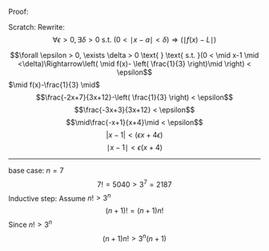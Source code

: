 Proof:



Scratch:
Rewrite:
$$\forall \epsilon > 0, \exists \delta > 0 \text{ } \text{ s.t. }(0 < \mid x-a \mid <\delta)\Rightarrow(\mid f(x)-L \mid )$$



$$\forall \epsilon > 0, \exists \delta > 0 \text{ } \text{ s.t. }(0 < \mid x-1 \mid <\delta)\Rightarrow\left( \mid f(x)- \left( \frac{1}{3} \right)\mid  \right) < \epsilon$$
$\mid f(x)-\frac{1}{3} \mid$
$$\frac{-2x+7}{3x+12}-\left( \frac{1}{3} \right) < \epsilon$$
$$\frac{-3x+3}{3x+12} < \epsilon$$
$$\mid\frac{-x+1}{x+4}\mid < \epsilon$$
$$|x-1 |< (\epsilon x+4\epsilon)$$
$$\mid x-1 \mid < \epsilon(x+4)$$

---

base case: $n = 7$
$$7! = 5040 > 3^7 = 2187$$
Inductive step:
Assume $n! > 3^n$
$$(n+1)! = (n+1)n!$$
Since $n! > 3^n$
$$(n+1)n! > 3^n (n+1)$$